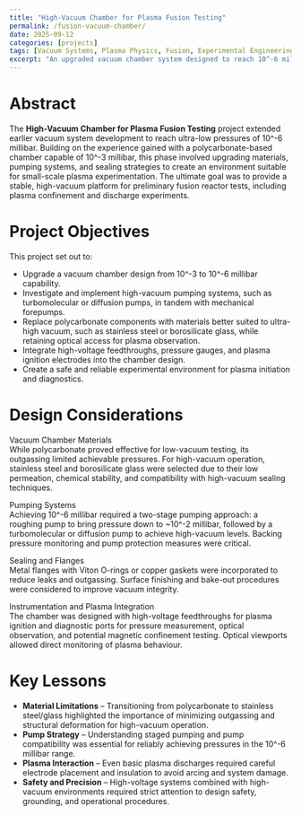 ```yaml
---
title: "High-Vacuum Chamber for Plasma Fusion Testing"
permalink: /fusion-vacuum-chamber/
date: 2025-09-12
categories: [projects]
tags: [Vacuum Systems, Plasma Physics, Fusion, Experimental Engineering]
excerpt: "An upgraded vacuum chamber system designed to reach 10^-6 millibar for small-scale plasma testing in a fusion reactor prototype."
---
```


# Abstract 
The **High-Vacuum Chamber for Plasma Fusion Testing** project extended earlier vacuum system development to reach ultra-low pressures of 10^-6 millibar. Building on the experience gained with a polycarbonate-based chamber capable of 10^-3 millibar, this phase involved upgrading materials, pumping systems, and sealing strategies to create an environment suitable for small-scale plasma experimentation. The ultimate goal was to provide a stable, high-vacuum platform for preliminary fusion reactor tests, including plasma confinement and discharge experiments.

# Project Objectives
This project set out to:
- Upgrade a vacuum chamber design from 10^-3 to 10^-6 millibar capability.
- Investigate and implement high-vacuum pumping systems, such as turbomolecular or diffusion pumps, in tandem with mechanical forepumps.
- Replace polycarbonate components with materials better suited to ultra-high vacuum, such as stainless steel or borosilicate glass, while retaining optical access for plasma observation.
- Integrate high-voltage feedthroughs, pressure gauges, and plasma ignition electrodes into the chamber design.
- Create a safe and reliable experimental environment for plasma initiation and diagnostics.

# Design Considerations
Vacuum Chamber Materials  
While polycarbonate proved effective for low-vacuum testing, its outgassing limited achievable pressures. For high-vacuum operation, stainless steel and borosilicate glass were selected due to their low permeation, chemical stability, and compatibility with high-vacuum sealing techniques.

Pumping Systems  
Achieving 10^-6 millibar required a two-stage pumping approach: a roughing pump to bring pressure down to ~10^-2 millibar, followed by a turbomolecular or diffusion pump to achieve high-vacuum levels. Backing pressure monitoring and pump protection measures were critical.

Sealing and Flanges  
Metal flanges with Viton O-rings or copper gaskets were incorporated to reduce leaks and outgassing. Surface finishing and bake-out procedures were considered to improve vacuum integrity.

Instrumentation and Plasma Integration  
The chamber was designed with high-voltage feedthroughs for plasma ignition and diagnostic ports for pressure measurement, optical observation, and potential magnetic confinement testing. Optical viewports allowed direct monitoring of plasma behaviour.

# Key Lessons 
- **Material Limitations** – Transitioning from polycarbonate to stainless steel/glass highlighted the importance of minimizing outgassing and structural deformation for high-vacuum operation.
- **Pump Strategy** – Understanding staged pumping and pump compatibility was essential for reliably achieving pressures in the 10^-6 millibar range.
- **Plasma Interaction** – Even basic plasma discharges required careful electrode placement and insulation to avoid arcing and system damage.
- **Safety and Precision** – High-voltage systems combined with high-vacuum environments required strict attention to design safety, grounding, and operational procedures.
